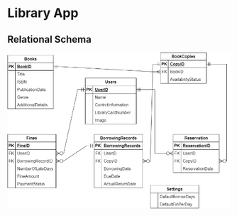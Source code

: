 # Library App

## Relational Schema

![Relational Schema](https://github.com/amineElgaini/LibraryApp/blob/main/Library%20Relational%20Schema.png)
